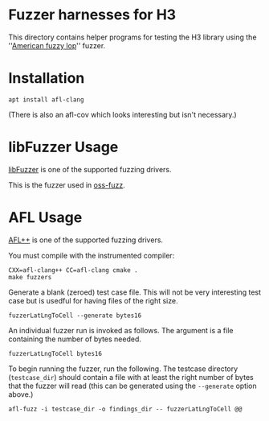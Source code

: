# Fuzzer harnesses for H3

This directory contains helper programs for testing the H3 library using the
''[American fuzzy lop](https://lcamtuf.coredump.cx/afl/)'' fuzzer.

# Installation

```
apt install afl-clang
```

(There is also an afl-cov which looks interesting but isn't necessary.)

# libFuzzer Usage

[libFuzzer](https://www.llvm.org/docs/LibFuzzer.html) is one of the supported fuzzing drivers.

This is the fuzzer used in [oss-fuzz](https://github.com/google/oss-fuzz/tree/master/projects/h3).

# AFL Usage

[AFL++](https://github.com/AFLplusplus/AFLplusplus) is one of the supported fuzzing drivers.

You must compile with the instrumented compiler:

```
CXX=afl-clang++ CC=afl-clang cmake .
make fuzzers
```

Generate a blank (zeroed) test case file. This will not be very interesting test case but is usedful
for having files of the right size.

```
fuzzerLatLngToCell --generate bytes16
```

An individual fuzzer run is invoked as follows. The argument is a file containing the number of bytes needed.

```
fuzzerLatLngToCell bytes16
```

To begin running the fuzzer, run the following. The testcase directory (`testcase_dir`) should contain a file
with at least the right number of bytes that the fuzzer will read (this can be generated using the `--generate`
option above.)

```
afl-fuzz -i testcase_dir -o findings_dir -- fuzzerLatLngToCell @@
```
